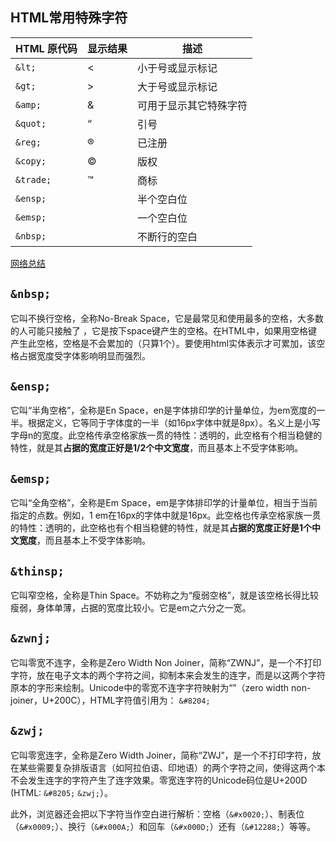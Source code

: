 ## HTML常用特殊字符

| HTML 原代码 | 显示结果 | 描述                   |
|-------------|----------|------------------------|
| `&lt;`      | <        | 小于号或显示标记       |
| `&gt;`      | >        | 大于号或显示标记       |
| `&amp;`     | &        | 可用于显示其它特殊字符 |
| `&quot;`    | “        | 引号                   |
| `&reg;`     | ®        | 已注册                 |
| `&copy;`    | ©        | 版权                   |
| `&trade;`   | ™        | 商标                   |
| `&ensp;`    |          | 半个空白位             |
| `&emsp;`    |          | 一个空白位             |
| `&nbsp;`    |          | 不断行的空白           |

[网络总结](https://xiangshuo.blog.csdn.net/article/details/53177042)


**`&nbsp;`**
---

它叫不换行空格，全称No-Break Space，它是最常见和使用最多的空格，大多数的人可能只接触了&nbsp;，它是按下space键产生的空格。在HTML中，如果用空格键产生此空格，空格是不会累加的（只算1个）。要使用html实体表示才可累加，该空格占据宽度受字体影响明显而强烈。

**`&ensp;`**
---

它叫“半角空格”，全称是En Space，en是字体排印学的计量单位，为em宽度的一半。根据定义，它等同于字体度的一半（如16px字体中就是8px）。名义上是小写字母n的宽度。此空格传承空格家族一贯的特性：透明的，此空格有个相当稳健的特性，就是其**占据的宽度正好是1/2个中文宽度**，而且基本上不受字体影响。

**`&emsp;`**
---

它叫“全角空格”，全称是Em Space，em是字体排印学的计量单位，相当于当前指定的点数。例如，1 em在16px的字体中就是16px。此空格也传承空格家族一贯的特性：透明的，此空格也有个相当稳健的特性，就是其**占据的宽度正好是1个中文宽度**，而且基本上不受字体影响。

**`&thinsp;`**
---

它叫窄空格，全称是Thin Space。不妨称之为“瘦弱空格”，就是该空格长得比较瘦弱，身体单薄，占据的宽度比较小。它是em之六分之一宽。

**`&zwnj;`**
---

它叫零宽不连字，全称是Zero Width Non Joiner，简称“ZWNJ”，是一个不打印字符，放在电子文本的两个字符之间，抑制本来会发生的连字，而是以这两个字符原本的字形来绘制。Unicode中的零宽不连字字符映射为“”（zero width non-joiner，U+200C），HTML字符值引用为： `&#8204;`

**`&zwj;`**
---

它叫零宽连字，全称是Zero Width Joiner，简称“ZWJ”，是一个不打印字符，放在某些需要复杂排版语言（如阿拉伯语、印地语）的两个字符之间，使得这两个本不会发生连字的字符产生了连字效果。零宽连字符的Unicode码位是U+200D (HTML: `&#8205;` `&zwj;`）。 

此外，浏览器还会把以下字符当作空白进行解析：空格（`&#x0020;`）、制表位（`&#x0009;`）、换行（`&#x000A;`）和回车（`&#x000D;`）还有（`&#12288;`）等等。